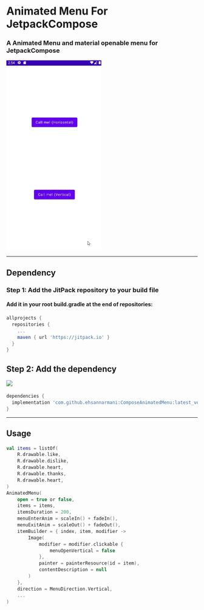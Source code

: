 # Animated Menu For JetpackCompose
### A Animated Menu and material openable menu for JetpackCompose
<img src="https://github.com/ehsannarmani/ComposeAnimatedMenu/blob/master/media/gif.gif" width="250">
<hr/>

## Dependency

### Step 1: Add the JitPack repository to your build file
#### Add it in your root build.gradle at the end of repositories:
```groovy
allprojects {
  repositories {
    ...
    maven { url 'https://jitpack.io' }
  }
}
```

## Step 2: Add the dependency
[![](https://jitpack.io/v/ehsannarmani/ComposeAnimatedMenu.svg)](https://jitpack.io/#ehsannarmani/ComposeAnimatedMenu)
```groovy
dependencies {
  implementation 'com.github.ehsannarmani:ComposeAnimatedMenu:latest_version'
}
```

<hr/>

## Usage

```kotlin
val items = listOf(
    R.drawable.like,
    R.drawable.dislike,
    R.drawable.heart,
    R.drawable.thanks,
    R.drawable.heart,
)
AnimatedMenu(
    open = true or false,
    items = items,
    itemsDuration = 200,
    menuEnterAnim = scaleIn() + fadeIn(),
    menuExitAnim = scaleOut() + fadeOut(),
    itemBuilder = { index, item, modifier ->
        Image(
            modifier = modifier.clickable {
                menuOpenVertical = false
            },
            painter = painterResource(id = item),
            contentDescription = null
        )
    },
    direction = MenuDirection.Vertical,
    ...
) 
```

